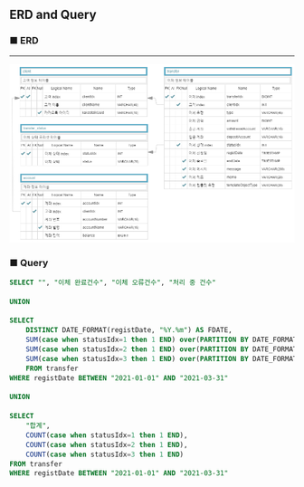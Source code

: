## ERD and Query

### ■ ERD
---------------------------------------
<img src="./img/erd.png" alt="이체 내역 조회" size="width:90%"/>

### ■ Query
```sql
SELECT "", "이체 완료건수", "이체 오류건수", "처리 중 건수"

UNION

SELECT
    DISTINCT DATE_FORMAT(registDate, "%Y.%m") AS FDATE,
    SUM(case when statusIdx=1 then 1 END) over(PARTITION BY DATE_FORMAT(registDate, "%Y.%m")) s1,
    SUM(case when statusIdx=2 then 1 END) over(PARTITION BY DATE_FORMAT(registDate, "%Y.%m")) s2,
    SUM(case when statusIdx=3 then 1 END) over(PARTITION BY DATE_FORMAT(registDate, "%Y.%m")) s3
    FROM transfer
WHERE registDate BETWEEN "2021-01-01" AND "2021-03-31"

UNION

SELECT
    "합계",
    COUNT(case when statusIdx=1 then 1 END),
    COUNT(case when statusIdx=2 then 1 END),
    COUNT(case when statusIdx=3 then 1 END)
FROM transfer
WHERE registDate BETWEEN "2021-01-01" AND "2021-03-31"
```